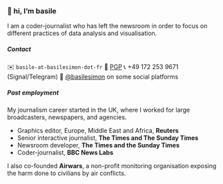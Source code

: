 ### 👋 hi, I’m basile

I am a coder-journalist who has left the newsroom in order to focus on different practices of data analysis and visualisation.

##### Contact

✉️ `basile-at-basilesimon-dot-fr` 🔐 [PGP](https://keys.openpgp.org/search?q=basile%40basilesimon.fr)
📞 +49 172 253 9671 (Signal/Telegram)
🔗 [@basilesimon](https://twitter.com/basilesimon) on some social platforms

##### Past employment

My journalism career started in the UK, where I worked for large broadcasters, newspapers, and agencies.

- Graphics editor, Europe, Middle East and Africa, **Reuters**
- Senior interactive journalist, **The Times and The Sunday Times**
- Newsroom developer, **The Times and the Sunday Times**
- Coder-journalist, **BBC News Labs**

I also co-founded **Airwars**, a non-profit monitoring organisation exposing the harm done to civilians by air conflicts.
